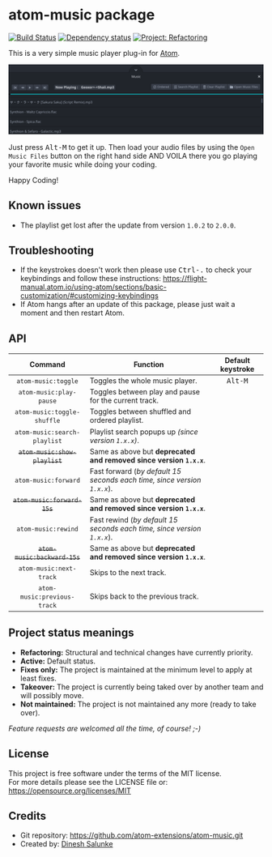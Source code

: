 # atom-music package
[![Build Status](https://github.com/atom-extensions/atom-music/workflows/Build/badge.svg)](https://github.com/atom-extensions/atom-music/actions)
[![Dependency status](https://david-dm.org/atom-extensions/atom-music.svg)](https://david-dm.org/atom-extensions/atom-music)
[![Project: Refactoring](https://img.shields.io/badge/Project-Refactoring-blue.svg)](https://github.com/atom-extensions/atom-music/issues)

This is a very simple music player plug-in for [Atom](https://atom.io).

_![Screenshot](Screenshot.png)_

Just press <kbd>Alt-M</kbd> to get it up.
Then load your audio files by using the `Open Music Files` button on the right hand side AND VOILA there you go playing your favorite music while doing your coding.

Happy Coding!

## Known issues
 * The playlist get lost after the update from version `1.0.2` to `2.0.0`.

## Troubleshooting
 * If the keystrokes doesn't work then please use <kbd>Ctrl-.</kbd> to check your keybindings and follow these instructions: https://flight-manual.atom.io/using-atom/sections/basic-customization/#customizing-keybindings
 * If Atom hangs after an update of this package, please just wait a moment and then restart Atom.

## API
 Command                        | Function                                                                 | Default keystroke
:------------------------------:|--------------------------------------------------------------------------|:-----------------:
 `atom-music:toggle`            | Toggles the whole music player.                                          | <kbd>Alt-M</kbd>  
 `atom-music:play-pause`        | Toggles between play and pause for the current track.                    |
 `atom-music:toggle-shuffle`    | Toggles between shuffled and ordered playlist.                           |
 `atom-music:search-playlist`   | Playlist search popups up *(since version `1.x.x`)*.                     |
 ~~`atom-music:show-playlist`~~ | Same as above but **deprecated and removed since version `1.x.x`**.      |
 `atom-music:forward`           | Fast forward (*by default 15 seconds each time, since version `1.x.x`*). |
 ~~`atom-music:forward-15s`~~   | Same as above but **deprecated and removed since version `1.x.x`**.      |
 `atom-music:rewind`            | Fast rewind (*by default 15 seconds each time, since version `1.x.x`*).  |
 ~~`atom-music:backward-15s`~~  | Same as above but **deprecated and removed since version `1.x.x`**.      |
 `atom-music:next-track`        | Skips to the next track.                                                 |
 `atom-music:previous-track`    | Skips back to the previous track.                                        |

## Project status meanings
 * **Refactoring:** Structural and technical changes have currently priority.
 * **Active:** Default status.
 * **Fixes only:** The project is maintained at the minimum level to apply at least fixes.
 * **Takeover:** The project is currently being taked over by another team and will possibly move.
 * **Not maintained:** The project is not maintained any more (ready to take over).

*Feature requests are welcomed all the time, of course! ;-)*

## License
This project is free software under the terms of the MIT license.  
For more details please see the LICENSE file or: https://opensource.org/licenses/MIT

## Credits
 * Git repository: https://github.com/atom-extensions/atom-music.git
 * Created by: [Dinesh Salunke](https://github.com/sdinesh86)
